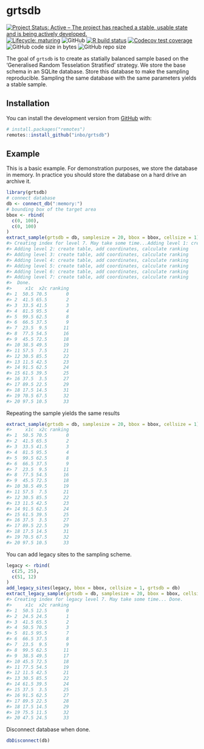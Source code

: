 
<!-- README.md is generated from README.Rmd. Please edit that file -->

# grtsdb

<!-- badges: start -->

[![Project Status: Active – The project has reached a stable, usable
state and is being actively
developed.](https://www.repostatus.org/badges/latest/active.svg)](https://www.repostatus.org/#active)
[![Lifecycle:
maturing](https://img.shields.io/badge/lifecycle-maturing-blue.svg)](https://www.tidyverse.org/lifecycle/#maturing)
![GitHub](https://img.shields.io/github/license/inbo/grtsdb) [![R build
status](https://github.com/inbo/grtsdb/workflows/R-CMD-check/badge.svg)](https://github.com/inbo/grtsdb/actions)
[![Codecov test
coverage](https://codecov.io/gh/inbo/grtsdb/branch/master/graph/badge.svg)](https://codecov.io/gh/inbo/grtsdb?branch=master)
![GitHub code size in
bytes](https://img.shields.io/github/languages/code-size/inbo/grtsdb.svg)
![GitHub repo
size](https://img.shields.io/github/repo-size/inbo/grtsdb.svg)
<!-- badges: end -->

The goal of `grtsdb` is to create as statially balanced sample based on
the ‘Generalised Random Tesselation Stratified’ strategy. We store the
base schema in an SQLite database. Store this database to make the
sampling reproducible. Sampling the same database with the same
parameters yields a stable sample.

## Installation

You can install the development version from
[GitHub](https://github.com/) with:

``` r
# install.packages("remotes")
remotes::install_github("inbo/grtsdb")
```

## Example

This is a basic example. For demonstration purposes, we store the
database in memory. In practice you should store the database on a hard
drive an archive it.

``` r
library(grtsdb)
# connect database
db <- connect_db(":memory:")
# bounding box of the target area
bbox <- rbind(
  c(0, 100),
  c(0, 100)
)
extract_sample(grtsdb = db, samplesize = 20, bbox = bbox, cellsize = 1)
#> Creating index for level 7. May take some time...Adding level 1: create table, add coordinates, calculate ranking
#> Adding level 2: create table, add coordinates, calculate ranking
#> Adding level 3: create table, add coordinates, calculate ranking
#> Adding level 4: create table, add coordinates, calculate ranking
#> Adding level 5: create table, add coordinates, calculate ranking
#> Adding level 6: create table, add coordinates, calculate ranking
#> Adding level 7: create table, add coordinates, calculate ranking
#>  Done.
#>     x1c  x2c ranking
#> 1  50.5 70.5       0
#> 2  41.5 65.5       2
#> 3  33.5 41.5       3
#> 4  81.5 95.5       4
#> 5  99.5 62.5       8
#> 6  66.5 37.5       9
#> 7  23.5  9.5      11
#> 8  77.5 54.5      16
#> 9  45.5 72.5      18
#> 10 38.5 49.5      19
#> 11 57.5  7.5      21
#> 12 30.5 85.5      22
#> 13 11.5 42.5      23
#> 14 91.5 62.5      24
#> 15 61.5 39.5      25
#> 16 37.5  3.5      27
#> 17 89.5 22.5      29
#> 18 17.5 14.5      31
#> 19 70.5 67.5      32
#> 20 97.5 10.5      33
```

Repeating the sample yields the same results

``` r
extract_sample(grtsdb = db, samplesize = 20, bbox = bbox, cellsize = 1)
#>     x1c  x2c ranking
#> 1  50.5 70.5       0
#> 2  41.5 65.5       2
#> 3  33.5 41.5       3
#> 4  81.5 95.5       4
#> 5  99.5 62.5       8
#> 6  66.5 37.5       9
#> 7  23.5  9.5      11
#> 8  77.5 54.5      16
#> 9  45.5 72.5      18
#> 10 38.5 49.5      19
#> 11 57.5  7.5      21
#> 12 30.5 85.5      22
#> 13 11.5 42.5      23
#> 14 91.5 62.5      24
#> 15 61.5 39.5      25
#> 16 37.5  3.5      27
#> 17 89.5 22.5      29
#> 18 17.5 14.5      31
#> 19 70.5 67.5      32
#> 20 97.5 10.5      33
```

You can add legacy sites to the sampling scheme.

``` r
legacy <- rbind(
  c(25, 25),
  c(51, 12)
)
add_legacy_sites(legacy, bbox = bbox, cellsize = 1, grtsdb = db)
extract_legacy_sample(grtsdb = db, samplesize = 20, bbox = bbox, cellsize = 1)
#> Creating index for legacy level 7. May take some time... Done.
#>     x1c  x2c ranking
#> 1  50.5 12.5       0
#> 2  24.5 24.5       1
#> 3  41.5 65.5       2
#> 4  50.5 70.5       3
#> 5  81.5 95.5       7
#> 6  66.5 37.5       8
#> 7  23.5  9.5       9
#> 8  99.5 62.5      11
#> 9  38.5 49.5      17
#> 10 45.5 72.5      18
#> 11 77.5 54.5      19
#> 12 11.5 42.5      21
#> 13 30.5 85.5      22
#> 14 61.5 39.5      24
#> 15 37.5  3.5      25
#> 16 91.5 62.5      27
#> 17 89.5 22.5      28
#> 18 17.5 14.5      29
#> 19 75.5 11.5      32
#> 20 47.5 24.5      33
```

Disconnect database when done.

``` r
dbDisconnect(db)
```
